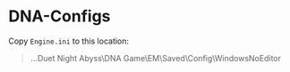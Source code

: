 # DNA-Configs

Copy ``Engine.ini`` to this location: 
> ...Duet Night Abyss\DNA Game\EM\Saved\Config\WindowsNoEditor